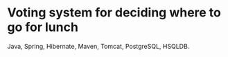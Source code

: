 Voting system for deciding where to go for lunch 
================================================
Java, Spring, Hibernate, Maven, Tomcat, PostgreSQL, HSQLDB.

 